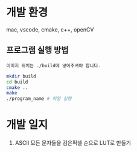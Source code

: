 # 개발 환경
mac, vscode, cmake, c++, openCV

## 프로그램 실행 방법
`이미지 위치는 ./build에 넣어주셔야 합니다.`

```bash
mkdir build  
cd build  
cmake ..  
make
./program_name # 파일 실행
```

# 개발 일지
1. ASCII 모든 문자들을 검은픽셀 순으로 LUT로 만들기
